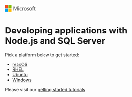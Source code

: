 ![](./media/solutions-microsoft-logo-small.png)
# Developing applications with Node.js and SQL Server 

Pick a platform below to get started:
* [macOS](https://github.com/Microsoft/sql-server-samples/blob/master/samples/tutorials/node.js/macOS)
* [RHEL](https://github.com/Microsoft/sql-server-samples/blob/master/samples/tutorials/node.js/RHEL)
* [Ubuntu](https://github.com/Microsoft/sql-server-samples/blob/master/samples/tutorials/node.js/java/Ubuntu)
* [Windows](https://github.com/Microsoft/sql-server-samples/blob/master/samples/tutorials/node.js/Windows)

Please visit our [getting started tutorials](https://www.microsoft.com/en-us/sql-server/developer-get-started/)
